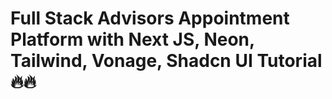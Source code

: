 # Full Stack Advisors Appointment Platform with Next JS, Neon, Tailwind, Vonage, Shadcn UI Tutorial 🔥🔥
